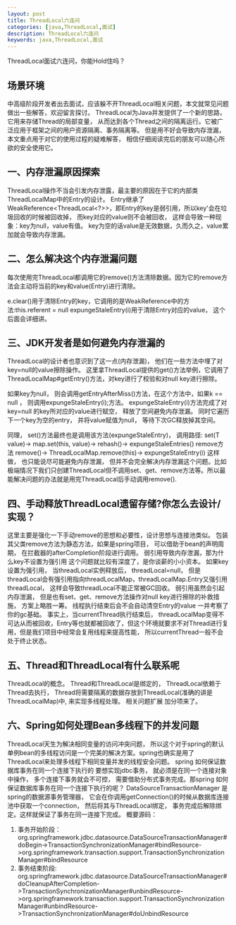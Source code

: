 ```yaml
---
layout: post
title: ThreadLocal六连问
categories: [java,ThreadLocal,面试]
description: ThreadLocal六连问
keywords: java,ThreadLocal,面试
---
```


ThreadLocal面试六连问，你能Hold住吗？

## 场景环境

中高级阶段开发者出去面试，应该躲不开ThreadLocal相关问题，本文就常见问题做出一些解答，欢迎留言探讨。
ThreadLocal为Java并发提供了一个新的思路， 它用来存储Thread的局部变量， 从而达到各个Thread之间的隔离运行。它被广泛应用于框架之间的用户资源隔离、事务隔离等。
但是用不好会导致内存泄漏， 本文重点用于对它的使用过程的疑难解答， 相信仔细阅读完后的朋友可以随心所欲的安全使用它。

## 一、内存泄漏原因探索

ThreadLocal操作不当会引发内存泄露，最主要的原因在于它的内部类ThreadLocalMap中的Entry的设计。
Entry继承了WeakReference<ThreadLocal<?>>，即Entry的key是弱引用，所以key'会在垃圾回收的时候被回收掉， 而key对应的value则不会被回收， 这样会导致一种现象：key为null，value有值。
key为空的话value是无效数据，久而久之，value累加就会导致内存泄漏。

## 二、怎么解决这个内存泄漏问题

每次使用完ThreadLocal都调用它的remove()方法清除数据。因为它的remove方法会主动将当前的key和value(Entry)进行清除。

e.clear()用于清除Entry的key，它调用的是WeakReference中的方法:this.referent = null
expungeStaleEntry(i)用于清除Entry对应的value， 这个后面会详细讲。

## 三、JDK开发者是如何避免内存泄漏的

ThreadLocal的设计者也意识到了这一点(内存泄漏)， 他们在一些方法中埋了对key=null的value擦除操作。
这里拿ThreadLocal提供的get()方法举例，它调用了ThreadLocalMap#getEntry()方法，对key进行了校验和对null key进行擦除。

如果key为null， 则会调用getEntryAfterMiss()方法，在这个方法中，如果k == null ， 则调用expungeStaleEntry(i);方法。
expungeStaleEntry(i)方法完成了对key=null 的key所对应的value进行赋空， 释放了空间避免内存泄漏。
同时它遍历下一个key为空的entry， 并将value赋值为null， 等待下次GC释放掉其空间。

同理， set()方法最终也是调用该方法(expungeStaleEntry)， 调用路径: 
set(T value)->
map.set(this, value)->
rehash()->
expungeStaleEntries()
remove方法
remove()->
ThreadLocalMap.remove(this)->
expungeStaleEntry(i)
这样做， 也只能说尽可能避免内存泄漏， 但并不会完全解决内存泄漏这个问题。比如极端情况下我们只创建ThreadLocal但不调用set、get、remove方法等。所以最能解决问题的办法就是用完ThreadLocal后手动调用remove().

## 四、手动释放ThreadLocal遗留存储?你怎么去设计/实现？

这里主要是强化一下手动remove的思想和必要性，设计思想与连接池类似。
包装其父类remove方法为静态方法，如果是spring项目， 可以借助于bean的声明周期， 在拦截器的afterCompletion阶段进行调用。
弱引用导致内存泄漏，那为什么key不设置为强引用
这个问题就比较有深度了，是你谈薪的小小资本。
如果key设置为强引用， 当threadLocal实例释放后， threadLocal=null， 但是threadLocal会有强引用指向threadLocalMap，threadLocalMap.Entry又强引用threadLocal， 这样会导致threadLocal不能正常被GC回收。
弱引用虽然会引起内存泄漏， 但是也有set、get、remove方法操作对null key进行擦除的补救措施， 方案上略胜一筹。
线程执行结束后会不会自动清空Entry的value
一并考察了你的gc基础。
事实上，当currentThread执行结束后， threadLocalMap变得不可达从而被回收，Entry等也就都被回收了，但这个环境就要求不对Thread进行复用，但是我们项目中经常会复用线程来提高性能， 所以currentThread一般不会处于终止状态。

## 五、Thread和ThreadLocal有什么联系呢

ThreadLocal的概念。
Thread和ThreadLocal是绑定的， ThreadLocal依赖于Thread去执行， Thread将需要隔离的数据存放到ThreadLocal(准确的讲是ThreadLocalMap)中, 来实现多线程处理。
相关问题扩展
加分项来了。

## 六、Spring如何处理Bean多线程下的并发问题

ThreadLocal天生为解决相同变量的访问冲突问题， 所以这个对于spring的默认单例bean的多线程访问是一个完美的解决方案。spring也确实是用了ThreadLocal来处理多线程下相同变量并发的线程安全问题。
spring 如何保证数据库事务在同一个连接下执行的
要想实现jdbc事务， 就必须是在同一个连接对象中操作， 多个连接下事务就会不可控， 需要借助分布式事务完成。那spring 如何保证数据库事务在同一个连接下执行的呢？
DataSourceTransactionManager 是spring的数据源事务管理器， 它会在你调用getConnection()的时候从数据库连接池中获取一个connection， 然后将其与ThreadLocal绑定， 事务完成后解除绑定。这样就保证了事务在同一连接下完成。
概要源码：
1. 事务开始阶段：
org.springframework.jdbc.datasource.DataSourceTransactionManager#doBegin->TransactionSynchronizationManager#bindResource->org.springframework.transaction.support.TransactionSynchronizationManager#bindResource
2. 事务结束阶段:
org.springframework.jdbc.datasource.DataSourceTransactionManager#doCleanupAfterCompletion->TransactionSynchronizationManager#unbindResource->org.springframework.transaction.support.TransactionSynchronizationManager#unbindResource->TransactionSynchronizationManager#doUnbindResource